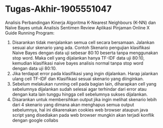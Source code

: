 # Tugas-Akhir-1905551047
Analisis Perbandingan Kinerja Algoritma K-Nearest Neighbours (K-NN) dan Naïve Bayes untuk Analisis Sentimen Review Aplikasi Pinjaman Online X
Guide Running Program:
1. Disarankan tidak menjalankan semua cell secara bersamaan. Jalankan sesuai alur skenario yang ada. Contoh Skenario pengujian klasifikasi Naive Bayes dengan data uji sebesar 80:10 beserta tanpa menggunakan stop word. Maka cell yang dijalankan hanya TF-IDF data uji 80:10, kemudian klasifikasi naive bayes analisis normal tanpa stop word dengan data uji 80:10.  
2. Jika terdapat error pada klasifikasi yang ingin dijalankan. Harap jalankan ulang cell TF-IDF dan Klasifikasi sesuai skenario yang diinginkan.
3. Sebelum melakukan running cell pada bagian lain, diharapkan cell yang sebelumnya dijalankan sudah selesai agar terhindar dari error atau dengan kata lain tunggu hingga cell sebelumnya sukses dijalankan.
4. Disarankan untuk membersihkan output jika ingin melihat skenario lebih dari 4 skenario yang dimana akan menghapus semua output sebelumnya, hal ini dikarenakan cookies web browser ataupun java script yang disediakan pada web browser mungkin akan terjadi konflik dengan google collabs
